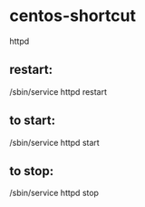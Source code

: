 # centos-shortcut
httpd 
## restart:
/sbin/service httpd restart
## to start:
/sbin/service httpd start
## to stop:
/sbin/service httpd stop


